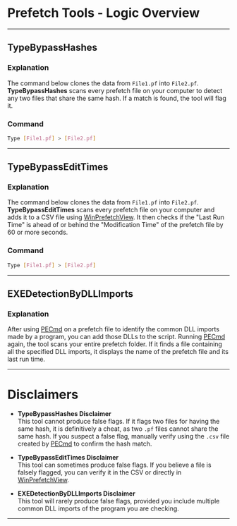 # **Prefetch Tools - Logic Overview**

---

## **TypeBypassHashes**

### **Explanation**
The command below clones the data from `File1.pf` into `File2.pf`. **TypeBypassHashes** scans every prefetch file on your computer to detect any two files that share the same hash. If a match is found, the tool will flag it.

### **Command**
```bash
Type [File1.pf] > [File2.pf]
```

---

## **TypeBypassEditTimes**

### **Explanation**
The command below clones the data from `File1.pf` into `File2.pf`. **TypeBypassEditTimes** scans every prefetch file on your computer and adds it to a CSV file using [WinPrefetchView](https://www.nirsoft.net/utils/winprefetchview-x64.zip). It then checks if the "Last Run Time" is ahead of or behind the "Modification Time" of the prefetch file by 60 or more seconds.

### **Command**
```bash
Type [File1.pf] > [File2.pf]
```

---

## **EXEDetectionByDLLImports**

### **Explanation**
After using [PECmd](https://download.ericzimmermanstools.com/net6/PECmd.zip) on a prefetch file to identify the common DLL imports made by a program, you can add those DLLs to the script. Running [PECmd](https://download.ericzimmermanstools.com/net6/PECmd.zip) again, the tool scans your entire prefetch folder. If it finds a file containing all the specified DLL imports, it displays the name of the prefetch file and its last run time.

---

# **Disclaimers**

- **TypeBypassHashes Disclaimer**  
  This tool cannot produce false flags. If it flags two files for having the same hash, it is definitively a cheat, as two `.pf` files cannot share the same hash. If you suspect a false flag, manually verify using the `.csv` file created by [PECmd](https://download.ericzimmermanstools.com/net6/PECmd.zip) to confirm the hash match.

- **TypeBypassEditTimes Disclaimer**  
  This tool can sometimes produce false flags. If you believe a file is falsely flagged, you can verify it in the CSV or directly in [WinPrefetchView](https://www.nirsoft.net/utils/winprefetchview-x64.zip).

- **EXEDetectionByDLLImports Disclaimer**  
  This tool will rarely produce false flags, provided you include multiple common DLL imports of the program you are checking.

---
